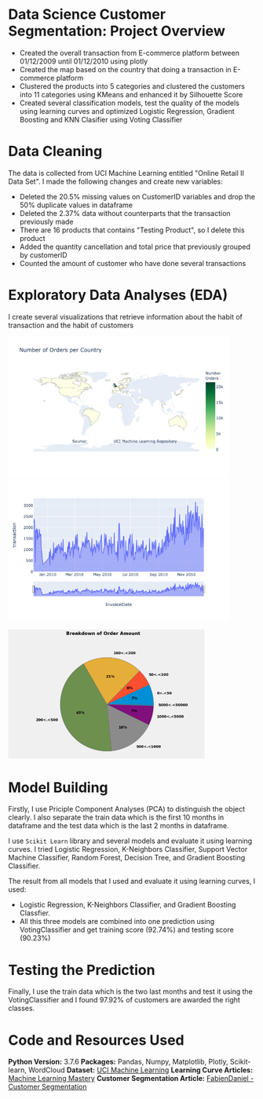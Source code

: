 # Data Science Customer Segmentation: Project Overview
- Created the overall transaction from E-commerce platform between 01/12/2009 until 01/12/2010 using plotly
- Created the map based on the country that doing a transaction in E-commerce platform
- Clustered the products into 5 categories and clustered the customers into 11 categories using KMeans and enhanced it by Silhouette Score
- Created several classification models, test the quality of the models using learning curves and optimized Logistic Regression, Gradient Boosting and KNN Clasifier using Voting Classifier

# Data Cleaning
The data is collected from UCI Machine Learning entitled "Online Retail II Data Set". I made the following changes and create new variables:
- Deleted the 20.5% missing values on CustomerID variables and drop the 50% duplicate values in dataframe
- Deleted the 2.37% data without counterparts that the transaction previously made 
- There are 16 products that contains "Testing Product", so I delete this product
- Added the quantity cancellation and total price that previously grouped by customerID
- Counted the amount of customer who have done several transactions

# Exploratory Data Analyses (EDA)
I create several visualizations that retrieve information about the habit of transaction and the habit of customers

<img src="images/map_transaction.png" width="450" > <img src="images/overall_transaction.png" width="450" >

<img src="images/range_price_transaction.png" width="400" >

# Model Building
Firstly, I use Priciple Component Analyses (PCA) to distinguish the object clearly. I also separate the train data which is the first 10 months in dataframe and the test data which is the last 2 months in dataframe.

I use `Scikit Learn` library and several models and evaluate it using learning curves. I tried Logistic Regression, K-Neighbors Classifier, Support Vector Machine Classifier, Random Forest, Decision Tree, and Gradient Boosting Classifier.

The result from all models that I used and evaluate it using learning curves, I used:
- Logistic Regression, K-Neighbors Classifier, and Gradient Boosting Classfier.
- All this three models are combined into one prediction using VotingClassifier and get training score (92.74%) and testing score (90.23%)

# Testing the Prediction
Finally, I use the train data which is the two last months and test it using the VotingClassifier and I found 97.92% of customers are awarded the right classes.

# Code and Resources Used
**Python Version:** 3.7.6
**Packages:** Pandas, Numpy, Matplotlib, Plotly, Scikit-learn, WordCloud
**Dataset:** [UCI Machine Learning](https://archive.ics.uci.edu/ml/datasets/Online+Retail+II)
**Learning Curve Articles:** [Machine Learning Mastery](https://machinelearningmastery.com/learning-curves-for-diagnosing-machine-learning-model-performance/)
**Customer Segmentation Article:** [FabienDaniel - Customer Segmentation](https://machinelearningmastery.com/learning-curves-for-diagnosing-machine-learning-model-performance/)

